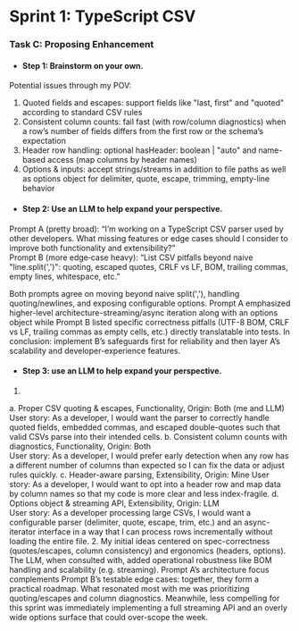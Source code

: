 # Sprint 1: TypeScript CSV

### Task C: Proposing Enhancement

- #### Step 1: Brainstorm on your own.

Potential issues through my POV:
1. Quoted fields and escapes: support fields like "last, first" and "quoted" according to standard CSV rules
2. Consistent column counts: fail fast (with row/column diagnostics) when a row’s number of fields differs from the first row or the schema’s expectation
3. Header row handling: optional hasHeader: boolean | "auto" and name-based access (map columns by header names)
4. Options & inputs: accept strings/streams in addition to file paths as well as options object for delimiter, quote, escape, trimming, empty-line behavior

- #### Step 2: Use an LLM to help expand your perspective.

Prompt A (pretty broad): “I’m working on a TypeScript CSV parser used by other developers. What missing features or edge cases should I consider to improve both functionality and extensibility?”  
Prompt B (more edge‑case heavy): “List CSV pitfalls beyond naive "line.split(',')": quoting, escaped quotes, CRLF vs LF, BOM, trailing commas, empty lines, whitespace, etc.”

Both prompts agree on moving beyond naive split(','), handling quoting/newlines, and exposing configurable options. Prompt A emphasized higher-level architecture-streaming/async iteration along with an options object while Prompt B listed specific correctness pitfalls (UTF-8 BOM, CRLF vs LF, trailing commas as empty cells, etc.) directly translatable into tests. In conclusion: implement B’s safeguards first for reliability and then layer A’s scalability and developer-experience features.

- #### Step 3: use an LLM to help expand your perspective.
1.
a. Proper CSV quoting & escapes, Functionality, Origin: Both (me and LLM) 
   User story: As a developer, I would want the parser to correctly handle quoted fields, embedded commas, and escaped double-quotes such that valid CSVs parse into their intended cells.
b. Consistent column counts with diagnostics, Functionality, Origin: Both  
   User story: As a developer, I would prefer early detection when any row has a different number of columns than expected so I can fix the data or adjust rules quickly.
c. Header-aware parsing, Extensibility, Origin: Mine
   User story: As a developer, I would want to opt into a header row and map data by column names so that my code is more clear and less index-fragile.
d. Options object & streaming API, Extensibility, Origin: LLM  
   User story: As a developer processing large CSVs, I would want a configurable parser (delimiter, quote, escape, trim, etc.) and an async-iterator interface in a way that I can process rows incrementally without loading the entire file.
2.
My initial ideas centered on spec-correctness (quotes/escapes, column consistency) and ergonomics (headers, options). The LLM, when consulted with, added operational robustness like BOM handling and scalability (e.g. streaming). Prompt A’s architecture focus complements Prompt B’s testable edge cases: together, they form a practical roadmap. What resonated most with me was prioritizing quoting/escapes and column diagnostics. Meanwhile, less compelling for this sprint was immediately implementing a full streaming API and an overly wide options surface that could over-scope the week.